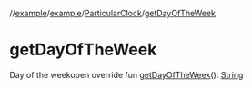 //[example](../../index.md)/[example](../index.md)/[ParticularClock](index.md)/[getDayOfTheWeek](get-day-of-the-week.md)



# getDayOfTheWeek  
Day of the weekopen override fun [getDayOfTheWeek](get-day-of-the-week.md)(): [String](https://kotlinlang.org/api/latest/jvm/stdlib/kotlin/-string/index.html)
